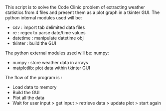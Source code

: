 This script is to solve the Code Clinic problem of extracting weather statistics from 4 files and present them as a plot graph in a tkinter GUI.
The python internal modules used will be:

- csv       : import tab delimited data files
- re        : regex to parse date/time values
- datetime  : manipulate datetime obj
- tkinter   : build the GUI

The python external modules used will be: numpy:
- numpy     : store weather data in arrays
- matplotlib: plot data within tkinter GUI

The flow of the program is :
- Load data to memory
- Build the GUI
- Plot all the data
- Wait for user input > get input > retrieve data > update plot > start again